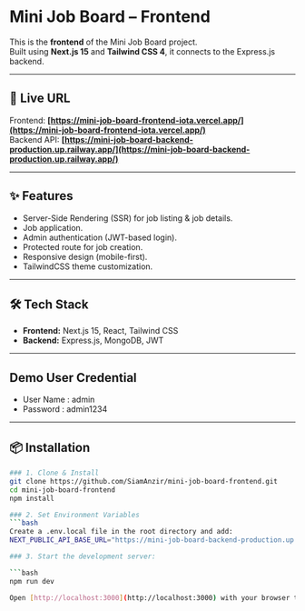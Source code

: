 # Mini Job Board – Frontend

This is the **frontend** of the Mini Job Board project.  
Built using **Next.js 15** and **Tailwind CSS 4**, it connects to the Express.js backend.

---

## 🚀 Live URL

Frontend: **[https://mini-job-board-frontend-iota.vercel.app/](https://mini-job-board-frontend-iota.vercel.app/)**  
Backend API: **[https://mini-job-board-backend-production.up.railway.app/](https://mini-job-board-backend-production.up.railway.app/)**

---

## ✨ Features

- Server-Side Rendering (SSR) for job listing & job details.
- Job application.
- Admin authentication (JWT-based login).
- Protected route for job creation.
- Responsive design (mobile-first).
- TailwindCSS theme customization.

---

## 🛠 Tech Stack

- **Frontend:** Next.js 15, React, Tailwind CSS
- **Backend:** Express.js, MongoDB, JWT

---

## Demo User Credential

- User Name : admin
- Password : admin1234

---

## 📦 Installation

````bash
### 1. Clone & Install
git clone https://github.com/SiamAnzir/mini-job-board-frontend.git
cd mini-job-board-frontend
npm install

### 2. Set Environment Variables
```bash
Create a .env.local file in the root directory and add:
NEXT_PUBLIC_API_BASE_URL="https://mini-job-board-backend-production.up.railway.app"

### 3. Start the development server:

```bash
npm run dev

Open [http://localhost:3000](http://localhost:3000) with your browser to see the result.

````
